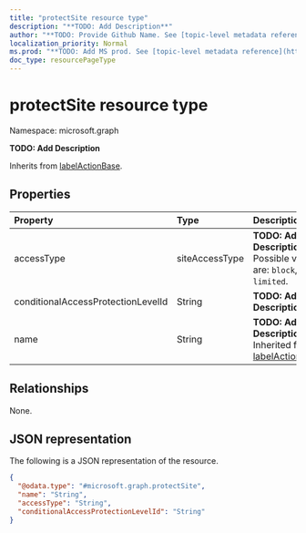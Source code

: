 ```yaml
---
title: "protectSite resource type"
description: "**TODO: Add Description**"
author: "**TODO: Provide Github Name. See [topic-level metadata reference](https://msgo.azurewebsites.net/add/document/guidelines/metadata.html#topic-level-metadata)**"
localization_priority: Normal
ms.prod: "**TODO: Add MS prod. See [topic-level metadata reference](https://msgo.azurewebsites.net/add/document/guidelines/metadata.html#topic-level-metadata)**"
doc_type: resourcePageType
---
```


# protectSite resource type

Namespace: microsoft.graph



**TODO: Add Description**


Inherits from [labelActionBase](../resources/labelactionbase.md).

## Properties
|Property|Type|Description|
|:---|:---|:---|
|accessType|siteAccessType|**TODO: Add Description**. Possible values are: `block`, `full`, `limited`.|
|conditionalAccessProtectionLevelId|String|**TODO: Add Description**|
|name|String|**TODO: Add Description** Inherited from [labelActionBase](../resources/labelactionbase.md)|

## Relationships
None.

## JSON representation
The following is a JSON representation of the resource.
<!-- {
  "blockType": "resource",
  "@odata.type": "microsoft.graph.protectSite"
}
-->
``` json
{
  "@odata.type": "#microsoft.graph.protectSite",
  "name": "String",
  "accessType": "String",
  "conditionalAccessProtectionLevelId": "String"
}
```

